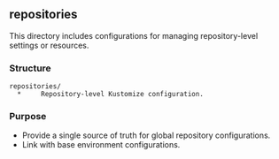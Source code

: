 ## repositories
This directory includes configurations for managing repository-level settings or resources.

### Structure
```
repositories/
  *     Repository-level Kustomize configuration.
```

### Purpose
- Provide a single source of truth for global repository configurations.
- Link with base environment configurations.

